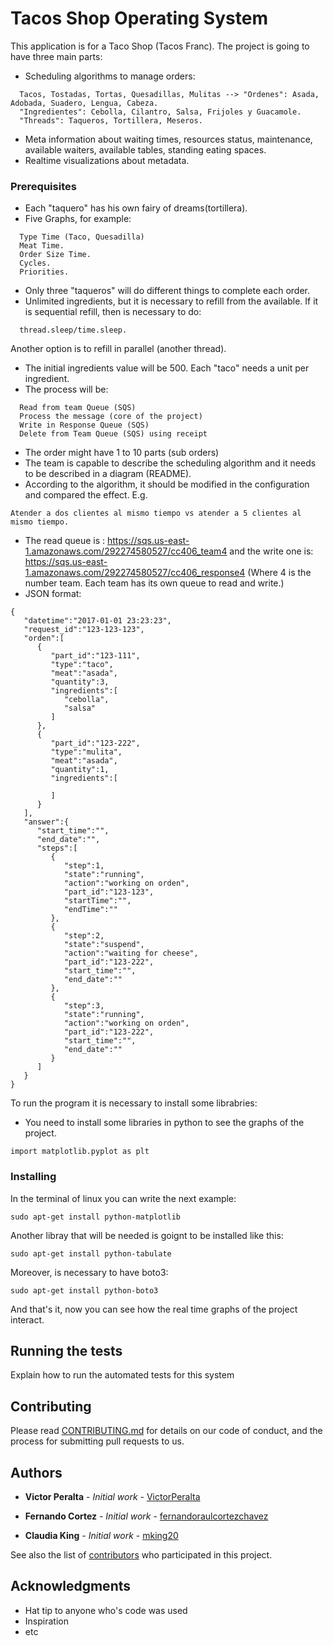 # Tacos Shop Operating System

This application is for a Taco Shop (Tacos Franc). 
The project is going to have three main parts:

* Scheduling algorithms to manage orders:
```
  Tacos, Tostadas, Tortas, Quesadillas, Mulitas --> "Ordenes": Asada, Adobada, Suadero, Lengua, Cabeza.
  "Ingredientes": Cebolla, Cilantro, Salsa, Frijoles y Guacamole.
  "Threads": Taqueros, Tortillera, Meseros.
```
* Meta information about waiting times, resources status, maintenance, available waiters, available tables, standing eating spaces.
* Realtime visualizations about metadata.

### Prerequisites
* Each "taquero" has his own fairy of dreams(tortillera).
* Five Graphs, for example:
```
  Type Time (Taco, Quesadilla)
  Meat Time.
  Order Size Time.
  Cycles.
  Priorities.
```
* Only three "taqueros" will do different things to complete each order.
* Unlimited ingredients, but it is necessary to refill from the available. If it is sequential refill, then is necessary to do:
```
  thread.sleep/time.sleep. 
```
  Another option is to refill in parallel (another thread).
* The initial ingredients value will be 500. Each "taco" needs a unit per ingredient.
* The process will be:
```
  Read from team Queue (SQS)
  Process the message (core of the project)
  Write in Response Queue (SQS)
  Delete from Team Queue (SQS) using receipt  
```
* The order might have 1 to 10 parts (sub orders)
* The team is capable to describe the scheduling algorithm and it needs to be described in a diagram (README).
* According to the algorithm, it should be modified in the configuration and compared the effect. E.g. 
```
Atender a dos clientes al mismo tiempo vs atender a 5 clientes al mismo tiempo.
```
* The read queue is : https://sqs.us-east-1.amazonaws.com/292274580527/cc406_team4 and the write one is: https://sqs.us-east-1.amazonaws.com/292274580527/cc406_response4 (Where 4 is the number team. Each team has its own queue to read and write.)
* JSON format:
```
{  
   "datetime":"2017-01-01 23:23:23",
   "request_id":"123-123-123",
   "orden":[  
      {  
         "part_id":"123-111",
         "type":"taco",
         "meat":"asada",
         "quantity":3,
         "ingredients":[  
            "cebolla",
            "salsa"
         ]
      },
      {  
         "part_id":"123-222",
         "type":"mulita",
         "meat":"asada",
         "quantity":1,
         "ingredients":[  

         ]
      }
   ],
   "answer":{  
      "start_time":"",
      "end_date":"",
      "steps":[  
         {  
            "step":1,
            "state":"running",
            "action":"working on orden",
            "part_id":"123-123",
            "startTime":"",
            "endTime":""
         },
         {  
            "step":2,
            "state":"suspend",
            "action":"waiting for cheese",
            "part_id":"123-222",
            "start_time":"",
            "end_date":""
         },
         {  
            "step":3,
            "state":"running",
            "action":"working on orden",
            "part_id":"123-222",
            "start_time":"",
            "end_date":""
         }
      ]
   }
}
```
To run the program it is necessary to install some librabries:

* You need to install some libraries in python to see the graphs of the project.

```
import matplotlib.pyplot as plt
```

### Installing

In the terminal of linux you can write the next example:

```
sudo apt-get install python-matplotlib
```
Another libray that will be needed is goignt to be installed like this:
```
sudo apt-get install python-tabulate
```
Moreover, is necessary to have boto3:
```
sudo apt-get install python-boto3
```
And that's it, now you can see how the real time graphs of the project interact.

## Running the tests

Explain how to run the automated tests for this system

## Contributing

Please read [CONTRIBUTING.md](https://gist.github.com/PurpleBooth/b24679402957c63ec426) for details on our code of conduct, and the process for submitting pull requests to us.

## Authors

* **Victor Peralta** - *Initial work* - [VictorPeralta](https://github.com/VictorPeralta)

* **Fernando Cortez** - *Initial work* - [fernandoraulcortezchavez](https://github.com/fernandoraulcortezchavez)

* **Claudia King** - *Initial work* - [mking20](https://github.com/mking20)


See also the list of [contributors](https://github.com/VictorPeralta/OSProject/blob/master/contributors.md) who participated in this project.

## Acknowledgments

* Hat tip to anyone who's code was used
* Inspiration
* etc
